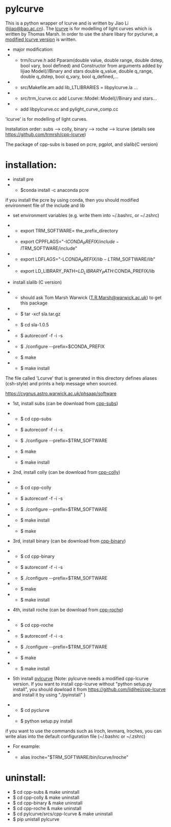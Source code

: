 # pylcurve
This is a python wrapper of lcurve and is written by Jiao Li (lijiao@bao.ac.cn). 
The [lcurve](https://github.com/trmrsh/cpp-lcurve) is for modelling of light curves which is written by Thomas Marsh.
In order to use the share libary for pyclurve, a [modified lcurve version](https://github.com/lidihei/cpp-lcurve) is written. 

- major modification: 
- - trm/lcurve.h add Pparam(double value, double range, double dstep, bool vary, bool defined) and 
    Constructor from arguments added by lijiao
    Model(//Binary and stars
           double q_value, double q_range, double q_dstep, bool q_vary, bool q_defined,... 
- - src/Makefile.am add lib_LTLIBRARIES = libpylcurve.la ...
- - src/trm_lcurve.cc  add Lcurve::Model::Model(//Binary and stars...
- - add libpylcurve.cc and pylight_curve_comp.cc

'lcurve' is for modelling of light curves.

Installation order: subs --> colly, binary --> roche --> lcurve  (details see https://github.com/trmrsh/cpp-lcurve)


The package of cpp-subs is based on pcre, pgplot, and slalib(C version)


# installation:

- install pre
- - $conda install -c anaconda pcre

if you install the pcre by using conda, then you should modified environment file of the include and lib


- set environment variables (e.g. write them into \~/.bashrc, or \~/.zshrc)
- - export TRM_SOFTWARE= the_prefix_directory 
- - export CPPFLAGS="-I$CONDA_PREFIX/include -I$TRM_SOFTWARE/include"
- - export LDFLAGS="-L$CONDA_PREFIX/lib -L$TRM_SOFTWARE/lib"
- - export LD_LIBRARY_PATH=$LD_LIBRARY_PATH:$CONDA_PREFIX/lib

- install slalib (C version)
- - should ask Tom Marsh Warwick (T.R.Marsh@warwick.ac.uk) to get this package
- - $ tar -xcf sla.tar.gz
- - $ cd sla-1.0.5
- - $ autoreconf -f -i -s
- - $ ./configure --prefix=$CONDA_PREFIX
- - $ make
- - $ make install

The file called 'Lcurve' that is generated in this directory defines
aliases (csh-style) and prints a help message when sourced.

https://cygnus.astro.warwick.ac.uk/phsaap/software


- 1st, install subs (can be download from [cpp-subs](https://github.com/trmrsh/cpp-subs))
- - $ cd cpp-subs
- - $ autoreconf -f -i -s
- - $ ./configure --prefix=$TRM_SOFTWARE
- - $ make
- - $ make install

- 2nd, install colly (can be download from [cpp-colly](https://github.com/trmrsh/cpp-colly))
- - $ cd cpp-colly
- - $ autoreconf -f -i -s
- - $ ./configure --prefix=$TRM_SOFTWARE
- - $ make install
- - $ make

- 3rd, install binary (can be download from [cpp-binary](https://github.com/trmrsh/cpp-binary))
- - $ cd cpp-binary
- - $ autoreconf -f -i -s
- - $ ./configure --prefix=$TRM_SOFTWARE
- - $ make
- - $ make install

- 4th, install roche (can be download from [cpp-roche](https://github.com/trmrsh/cpp-roche))
- - $ cd cpp-roche
- - $ autoreconf -f -i -s
- - $ ./configure --prefix=$TRM_SOFTWARE
- - $ make
- - $ make install


- 5th install [pylcurve](https://github.com/lidihei/pylcurve) (Note: pylcurve needs a modified cpp-lcurve version. 
If you want to install cpp-lcurve without "python setup.py install", you should dowload it from https://github.com/lidihei/cpp-lcurve and install it by using "./pyinstall" )
- - $ cd pyclurve
- - $ python setup.py install

if you want to use the commands such as lroch, levmarq, lroches, you can write alias into the default configuration file (\~/.bashrc or \~/.zshrc)
- For example:
- - alias lroche="$TRM_SOFTWARE/bin/lcurve/lroche"

# uninstall:
- $ cd cpp-subs & make uninstall
- $ cd cpp-colly & make uninstall
- $ cd cpp-binary & make uninstall
- $ cd cpp-roche & make uninstall
- $ cd pylcurve/srcs/cpp-lcurve & make uninstall
- $ pip unistall pylcurve

